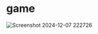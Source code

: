# game


![Screenshot 2024-12-07 222726](https://github.com/user-attachments/assets/0b055237-a4a1-4e01-b72c-ed5cd8ed2896)
